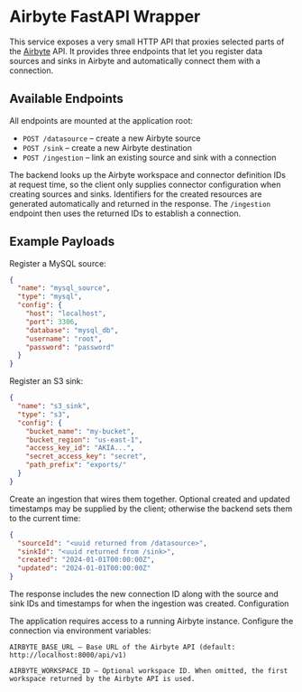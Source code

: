 # Airbyte FastAPI Wrapper

This service exposes a very small HTTP API that proxies selected parts of the
[Airbyte](https://airbyte.com) API.  It provides three endpoints that let you
register data sources and sinks in Airbyte and automatically connect them with a
connection.

## Available Endpoints

All endpoints are mounted at the application root:

- `POST /datasource` – create a new Airbyte source
- `POST /sink` – create a new Airbyte destination
- `POST /ingestion` – link an existing source and sink with a connection

The backend looks up the Airbyte workspace and connector definition IDs at
request time, so the client only supplies connector configuration when creating
sources and sinks. Identifiers for the created resources are generated
automatically and returned in the response. The `/ingestion` endpoint then uses
the returned IDs to establish a connection.

## Example Payloads

Register a MySQL source:

```json
{
  "name": "mysql_source",
  "type": "mysql",
  "config": {
    "host": "localhost",
    "port": 3306,
    "database": "mysql_db",
    "username": "root",
    "password": "password"
  }
}
```
Register an S3 sink:

```json
{
  "name": "s3_sink",
  "type": "s3",
  "config": {
    "bucket_name": "my-bucket",
    "bucket_region": "us-east-1",
    "access_key_id": "AKIA...",
    "secret_access_key": "secret",
    "path_prefix": "exports/"
  }
}
```
Create an ingestion that wires them together. Optional created and updated
timestamps may be supplied by the client; otherwise the backend sets them to
the current time:

```json
{
  "sourceId": "<uuid returned from /datasource>",
  "sinkId": "<uuid returned from /sink>",
  "created": "2024-01-01T00:00:00Z",
  "updated": "2024-01-01T00:00:00Z"
}
```
The response includes the new connection ID along with the source and sink IDs
and timestamps for when the ingestion was created.
Configuration

The application requires access to a running Airbyte instance. Configure the
connection via environment variables:

    AIRBYTE_BASE_URL – Base URL of the Airbyte API (default:
    http://localhost:8000/api/v1)

    AIRBYTE_WORKSPACE_ID – Optional workspace ID. When omitted, the first
    workspace returned by the Airbyte API is used.
 